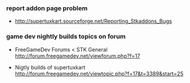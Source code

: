 

### report addon page problem

 * http://supertuxkart.sourceforge.net/Reporting_Stkaddons_Bugs


### game dev nightly builds topics on forum

 * FreeGameDev Forums < STK General http://forum.freegamedev.net/viewforum.php?f=17

 * Nigtly builds of supertuxkart http://forum.freegamedev.net/viewtopic.php?f=17&t=3389&start=25


